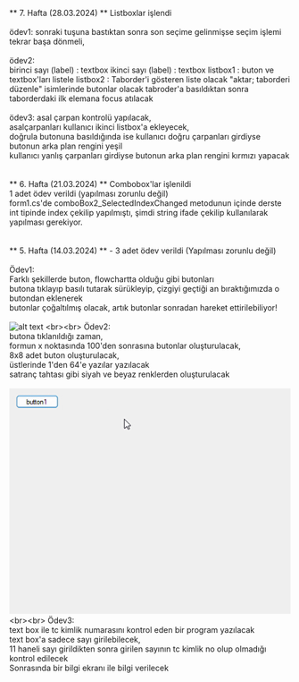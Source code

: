 ** 7. Hafta (28.03.2024) ** 
    Listboxlar işlendi 
    <br><br>
    ödev1: sonraki tuşuna bastıktan sonra son seçime gelinmişse seçim işlemi tekrar başa dönmeli, 
    <br><br>
    ödev2: <br>birinci sayı (label) : textbox
    ikinci sayı (label) : textbox
    listbox1 : buton ve textbox'ları listele
    listbox2 : Taborder'i gösteren liste olacak
    "aktar; taborderi düzenle" isimlerinde butonlar olacak
    tabroder'a basıldıktan sonra taborderdaki ilk elemana focus atılacak
    <br><br>
    ödev3:
    asal çarpan kontrolü yapılacak,<br>
    asalçarpanları kullanıcı ikinci listbox'a ekleyecek, <br>
    doğrula butonuna basıldığında ise kullanıcı doğru çarpanları girdiyse butonun arka plan rengini yeşil <br> 
    kullanıcı yanlış çarpanları girdiyse butonun arka plan rengini kırmızı yapacak <br><br><br>
** 6. Hafta (21.03.2024) ** 
    Combobox'lar işlenildi  
    1 adet ödev verildi (yapılması zorunlu değil)  
      form1.cs'de comboBox2_SelectedIndexChanged metodunun içinde derste int tipinde index çekilip yapılmıştı, şimdi string ifade çekilip kullanılarak yapılması gerekiyor.
      <br><br><br>
  ** 5. Hafta (14.03.2024)  **
     -  3 adet ödev verildi (Yapılması zorunlu değil)
     <br><br>
  Ödev1:  
        Farklı şekillerde buton, flowchartta olduğu gibi butonları  
        butona tıklayıp basılı tutarak sürükleyip, çizgiyi geçtiği an bıraktığımızda o butondan eklenerek  
        butonlar çoğaltılmış olacak, artık butonlar sonradan hareket ettirilebiliyor!  
        <br>
        ![alt text](https://github.com/selcukdinc/gorsel-programlama/blob/main/5.Hafta(14.03.24)/images/Btns.gif?raw=true)
        <br><br>
  Ödev2:  
        butona tıklanıldığı zaman,  
        formun x noktasında 100'den sonrasına butonlar oluşturulacak,  
        8x8 adet buton oluşturulacak,  
        üstlerinde 1'den 64'e yazılar yazılacak  
        satranç tahtası gibi siyah ve beyaz renklerden oluşturulacak  
        <br>
       ![alt text](https://github.com/selcukdinc/gorsel-programlama/blob/main/5.Hafta(14.03.24)/images/Strnc.gif?raw=true)
  <br><br>
  Ödev3:  
        text box ile tc kimlik numarasını kontrol eden bir program yazılacak   
        text box'a sadece sayı girilebilecek,  
        11 haneli sayı girildikten sonra girilen sayının tc kimlik no olup olmadığı kontrol edilecek  
        Sonrasında bir bilgi ekranı ile bilgi verilecek  
